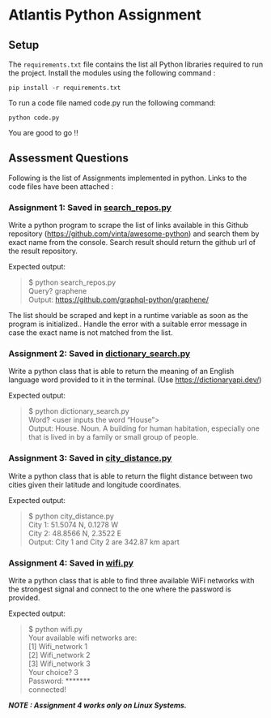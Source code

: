 # Atlantis Python Assignment

## Setup

The `requirements.txt` file contains the list all Python libraries required to run the project.
Install the modules using the following command :

```
pip install -r requirements.txt
```

To run a code file named code.py run the following command: 

```
python code.py
```

You are good to go !!


## Assessment Questions

Following is the list of Assignments implemented in python. 
Links to the code files have been attached : 

### Assignment 1: Saved in [search_repos.py](https://github.com/prerna-bhardwaj/Atlantis_Python_Assignment/blob/master/search_repos.py)
Write a python program to scrape the list of links available in this Github repository (https://github.com/vinta/awesome-python) and search them by exact name from the console. Search result should return the github url of the result repository. 

Expected output: 

> $ python search_repos.py<br>
> Query? graphene <br>
> Output: https://github.com/graphql-python/graphene/

The list should be scraped and kept in a runtime variable as soon as the program is initialized.. Handle the error with a suitable error message in case the exact name is not matched from the list. 


### Assignment 2: Saved in [dictionary_search.py](https://github.com/prerna-bhardwaj/Atlantis_Python_Assignment/blob/master/dictionary_search.py)
Write a python class that is able to return the meaning of an English language word provided to it in the terminal. (Use https://dictionaryapi.dev/) 

Expected output:
> $ python dictionary_search.py<br>
> Word? <user inputs the word “House”><br>
> Output: House. Noun. A building for human habitation, especially one that is lived in by a family or small group of people. 


### Assignment 3: Saved in [city_distance.py](https://github.com/prerna-bhardwaj/Atlantis_Python_Assignment/blob/master/city_distance.py)
Write a python class that is able to return the flight distance between two cities given their latitude and longitude coordinates. 

Expected output: 
> $ python city_distance.py<br>
> City 1: 51.5074 N, 0.1278 W<br>
> City 2: 48.8566 N, 2.3522 E<br>
> Output: City 1 and City 2 are 342.87 km apart

### Assignment 4: Saved in [wifi.py](https://github.com/prerna-bhardwaj/Atlantis_Python_Assignment/blob/master/wifi.py)
Write a python class that is able to find three available WiFi networks with the strongest signal and connect to the one where the password is provided. 

Expected output: 
> $ python wifi.py<br>
> Your available wifi networks are: <br>
> [1] Wifi_network 1<br>
> [2] Wifi_network 2<br>
> [3] Wifi_network 3<br>
> Your choice? 3<br>
> Password: *******<br>
> connected!

***NOTE : Assignment 4 works only on Linux Systems.***
